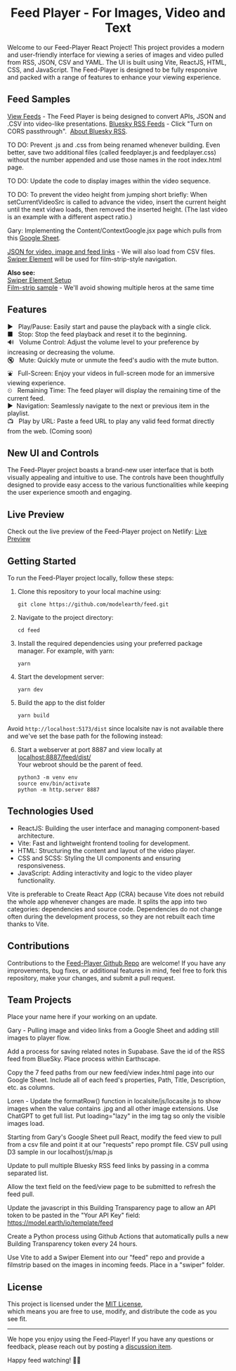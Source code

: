 <h1 align='center'>Feed Player - For Images, Video and Text</h1>

<!-- Image and link icon to https://video-player-sahilatahar.netlify.app

[![video-player](https://github.com/sahilatahar/Video-Player/assets/100127570/8315e5d3-9b16-4b37-a50c-141a96f2e72e)](https://video-player-sahilatahar.netlify.app/)
-->

Welcome to our Feed-Player React Project! This project provides a modern and user-friendly interface for viewing a series of images and video pulled from RSS, JSON, CSV and YAML. The UI is built using Vite, ReactJS, HTML, CSS, and JavaScript. The Feed-Player is designed to be fully responsive and packed with a range of features to enhance your viewing experience.

## Feed Samples

[View Feeds](view) - The Feed Player is being designed to convert APIs, JSON and .CSV into video-like presentations.
[Bluesky RSS Feeds](view/#feed=bsky) - Click "Turn on CORS passthrough". &nbsp;[About Bluesky RSS](https://bsky.app/profile/todex.bsky.social/post/3kj2xcufu5q2q).

TO DO: Prevent .js and .css from being renamed whenever building. Even better, save two additional files (called feedplayer.js and feedplayer.css) without the number appended and use those names in the root index.html page.

TO DO: Update the code to display images within the video sequence.

TO DO: To prevent the video height from jumping short briefly: When setCurrentVideoSrc is called to advance the video, insert the current height until the next vidwo loads, then removed the inserted height. (The last video is an example with a different aspect ratio.)

Gary: Implementing the Content/ContextGoogle.jsx page which pulls from this [Google Sheet](https://docs.google.com/spreadsheets/d/1jQTlXWom-pXvyP9zuTcbdluyvpb43hu2h7anxhF5qlQ/edit?usp=sharing).

[JSON for video, image and feed links](src/Data/data.js) - We will also load from CSV files.
[Swiper Element](https://swiperjs.com/element) will be used for film-strip-style navigation.

**Also see:**  
[Swiper Element Setup](https://www.freecodecamp.org/news/how-to-set-up-swiper-element-in-a-react-application/)  
[Film-strip sample](https://www.sliderrevolution.com/templates/wordpress-media-gallery) - We'll avoid showing multiple heros at the same time  



## Features

&#9658; &nbsp; Play/Pause: Easily start and pause the playback with a single click.  
&#9632; &nbsp; Stop: Stop the feed playback and reset it to the beginning.  
🔊 &nbsp; Volume Control: Adjust the volume level to your preference by increasing or decreasing the volume.  
🔇 &nbsp; Mute: Quickly mute or unmute the feed's audio with the mute button.  
&#9970; &nbsp; Full-Screen: Enjoy your videos in full-screen mode for an immersive viewing experience.  
&#9202; &nbsp; Remaining Time: The feed player will display the remaining time of the current feed.  
&#9654; &nbsp;Navigation: Seamlessly navigate to the next or previous item in the playlist.  
&#128250; &nbsp; Play by URL: Paste a feed URL to play any valid feed format directly from the web. (Coming soon)

## New UI and Controls

The Feed-Player project boasts a brand-new user interface that is both visually appealing and intuitive to use. The controls have been thoughtfully designed to provide easy access to the various functionalities while keeping the user experience smooth and engaging.

## Live Preview

<!-- https://video-player-sahilatahar.netlify.app -->
Check out the live preview of the Feed-Player project on Netlify: [Live Preview](dist/)

## Getting Started

To run the Feed-Player project locally, follow these steps:

1. Clone this repository to your local machine using:

   ```
   git clone https://github.com/modelearth/feed.git
   ```

2. Navigate to the project directory:

   ```
   cd feed
   ```

3. Install the required dependencies using your preferred package manager. For example, with yarn:

   ```
   yarn
   ```

4. Start the development server:

   ```
   yarn dev
   ```

5. Build the app to the dist folder

   ```
   yarn build
   ```

Avoid `http://localhost:5173/dist` since localsite nav is not available there and we've set the base path for the following instead:

6. Start a webserver at port 8887 and view locally at [localhost:8887/feed/dist/](http://localhost:8887/feed/dist/)  
Your webroot should be the parent of feed.

   ```
   python3 -m venv env
   source env/bin/activate
   python -m http.server 8887
   ```


## Technologies Used

- ReactJS: Building the user interface and managing component-based architecture.
- Vite: Fast and lightweight frontend tooling for development.
- HTML: Structuring the content and layout of the video player.
- CSS and SCSS: Styling the UI components and ensuring responsiveness.
- JavaScript: Adding interactivity and logic to the video player functionality.

Vite is preferable to Create React App (CRA) because Vite does not rebuild the whole app whenever changes are made. It splits the app into two categories: dependencies and source code. Dependencies do not change often during the development process, so they are not rebuilt each time thanks to Vite.

## Contributions

Contributions to the [Feed-Player Github Repo](https://github.com/modelearth/feed/) are welcome! If you have any improvements, bug fixes, or additional features in mind, feel free to fork this repository, make your changes, and submit a pull request.

## Team Projects

Place your name here if your working on an update.

Gary - Pulling image and video links from a Google Sheet and adding still images to player flow.

Add a process for saving related notes in Supabase. Save the id of the RSS feed from BlueSky. Place process within Earthscape.

Copy the 7 feed paths from our new feed/view index.html page into our Google Sheet. Include all of each feed's properties, Path, Title, Description, etc. as columns.

Loren - Update the formatRow() function in localsite/js/locasite.js to show images when the value contains .jpg and all other image extensions. Use ChatGPT to get full list. Put loading="lazy" in the img tag so only the visible images load.

Starting from Gary's Google Sheet pull React, modify the feed view to pull from a csv file and point it at our "requests" repo prompt file. CSV pull using D3 sample in our localhost/js/map.js 

Update to pull multiple Bluesky RSS feed links by passing in a comma separated list.

Allow the text field on the feed/view page to be submitted to refresh the feed pull.

Update the javascript in this Building Transparency page to allow an API token to be pasted in the "Your API Key" field: https://model.earth/io/template/feed

Create a Python process using Github Actions that automatically pulls a new Building Transparency token every 24 hours.

Use Vite to add a Swiper Element into our "feed" repo and provide a filmstrip based on the images in incoming feeds. Place in a "swiper" folder.


## License

This project is licensed under the [MIT License](https://github.com/ModelEarth/feed/blob/main/LICENSE),  
which means you are free to use, modify, and distribute the code as you see fit.

---

We hope you enjoy using the Feed-Player!
If you have any questions or feedback, please reach out by posting a [discussion item](https://github.com/orgs/ModelEarthTeam/discussions).

Happy feed watching! 🎥🍿

